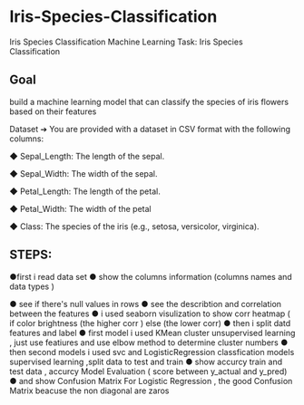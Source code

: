 # Iris-Species-Classification
Iris Species Classification
Machine Learning Task: Iris Species Classification
## Goal
build a machine learning model that can classify the species of iris flowers based on their features

Dataset
➔ You are provided with a dataset in CSV format with the following columns:

◆ Sepal_Length: The length of the sepal.

◆ Sepal_Width: The width of the sepal.

◆ Petal_Length: The length of the petal.

◆ Petal_Width: The width of the petal

◆ Class: The species of the iris (e.g., setosa, versicolor, virginica).

## STEPS:  

●first i read data set 
● show the columns information (columns names and data types )

● see if there's null values in rows
● see the describtion and correlation between the features 
● i used seaborn visulization to show corr heatmap  ( if color brightness (the higher corr ) else (the lower corr)
● then i split datd features and label 
● first model i used KMean cluster unsupervised learning , just use featiures and use elbow method to determine cluster numbers 
● then second models i used svc and LogisticRegression classfication models supervised learning ,split data to test and train 
● show accurcy train and test data , accurcy Model Evaluation ( score between y_actual and y_pred)
● and show Confusion Matrix For Logistic Regression , the good Confusion Matrix beacuse the non diagonal are zaros 

